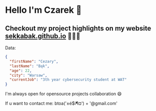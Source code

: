 # Hello I'm Czarek 👋

## Checkout my project highlights on my website [sekkabak.github.io](https://sekkabak.github.io/) 🎉🎉🎉

Data:

```json
{
  "firstName": "Cezary",
  "lastName": "Bąk",
  "age": 22,
  "city": "Warsaw",
  "currentJob": "3th year cybersecurity student at WAT"
}
```

I'm always open for opensource projects collaboration 😄

If u want to contact me: btoa('±é$i¶¤') + '@gmail.com'
